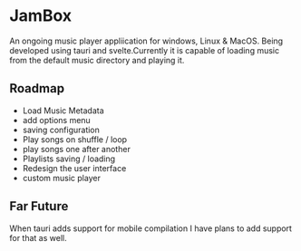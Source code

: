 # JamBox

An ongoing music player appliication for windows, Linux & MacOS. Being developed using tauri and svelte.Currently it is capable of loading music from the default music directory and playing it. 

## Roadmap
- Load Music Metadata
- add options menu
- saving configuration
- Play songs on shuffle / loop
- play songs one after another
- Playlists saving / loading
- Redesign the user interface
- custom music player

## Far Future
When tauri adds support for mobile compilation I have plans to add support for that as well.